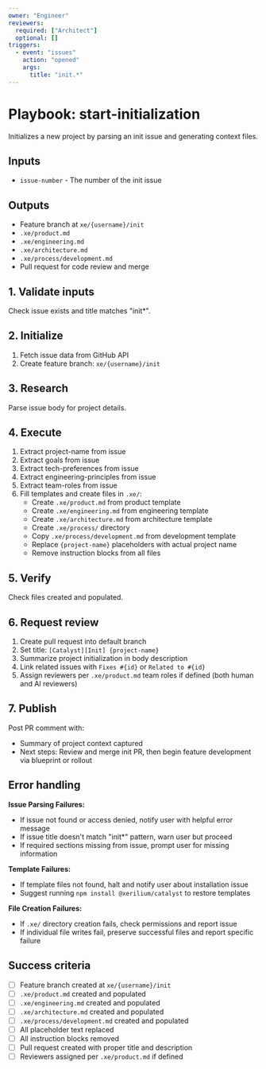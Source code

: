 ```yaml
---
owner: "Engineer"
reviewers:
  required: ["Architect"]
  optional: []
triggers:
  - event: "issues"
    action: "opened"
    args:
      title: "init.*"
---
```


# Playbook: start-initialization

Initializes a new project by parsing an init issue and generating context files.

## Inputs

- `issue-number` - The number of the init issue

## Outputs

- Feature branch at `xe/{username}/init`
- `.xe/product.md`
- `.xe/engineering.md`
- `.xe/architecture.md`
- `.xe/process/development.md`
- Pull request for code review and merge

## 1. Validate inputs

Check issue exists and title matches "init*".

## 2. Initialize

1. Fetch issue data from GitHub API
2. Create feature branch: `xe/{username}/init`

## 3. Research

Parse issue body for project details.

## 4. Execute

1. Extract project-name from issue
2. Extract goals from issue
3. Extract tech-preferences from issue
4. Extract engineering-principles from issue
5. Extract team-roles from issue
6. Fill templates and create files in `.xe/`:
   - Create `.xe/product.md` from product template
   - Create `.xe/engineering.md` from engineering template
   - Create `.xe/architecture.md` from architecture template
   - Create `.xe/process/` directory
   - Copy `.xe/process/development.md` from development template
   - Replace `{project-name}` placeholders with actual project name
   - Remove instruction blocks from all files

## 5. Verify

Check files created and populated.

## 6. Request review

1. Create pull request into default branch
2. Set title: `[Catalyst][Init] {project-name}`
3. Summarize project initialization in body description
4. Link related issues with `Fixes #{id}` or `Related to #{id}`
5. Assign reviewers per `.xe/product.md` team roles if defined (both human and AI reviewers)

## 7. Publish

Post PR comment with:

- Summary of project context captured
- Next steps: Review and merge init PR, then begin feature development via blueprint or rollout

## Error handling

**Issue Parsing Failures:**

- If issue not found or access denied, notify user with helpful error message
- If issue title doesn't match "init*" pattern, warn user but proceed
- If required sections missing from issue, prompt user for missing information

**Template Failures:**

- If template files not found, halt and notify user about installation issue
- Suggest running `npm install @xerilium/catalyst` to restore templates

**File Creation Failures:**

- If `.xe/` directory creation fails, check permissions and report issue
- If individual file writes fail, preserve successful files and report specific failure

## Success criteria

- [ ] Feature branch created at `xe/{username}/init`
- [ ] `.xe/product.md` created and populated
- [ ] `.xe/engineering.md` created and populated
- [ ] `.xe/architecture.md` created and populated
- [ ] `.xe/process/development.md` created and populated
- [ ] All placeholder text replaced
- [ ] All instruction blocks removed
- [ ] Pull request created with proper title and description
- [ ] Reviewers assigned per `.xe/product.md` if defined
